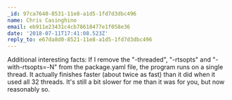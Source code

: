 ```yaml
---
_id: 97ca7640-8531-11e8-a1d5-1fd7d3dbc496
name: Chris Casinghino
email: eb911e23431c4cb78618477e1f058e36
date: '2018-07-11T17:41:08.523Z'
reply_to: e67da8d0-8521-11e8-a1d5-1fd7d3dbc496
---
```

Additional interesting facts:  If I remove the "-threaded", "-rtsopts" and "-with-rtsopts=-N" from the package.yaml file, the program runs on a single thread.  It actually finishes faster (about twice as fast) than it did when it used all 32 threads.  It's still a bit slower for me than it was for you, but now reasonably so.
